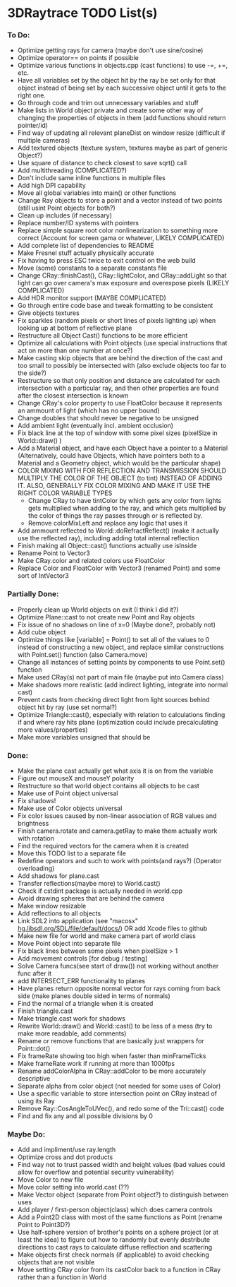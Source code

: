 # 3DRaytrace TODO List(s)

### To Do:

<!-- - classes.cpp line 182: add position to ball shadow casting(??) -->
- Optimize getting rays for camera (maybe don't use sine/cosine)
- Optimize operator== on points if possible
- Optimize various functions in objects.cpp (cast functions) to use -=, +=, etc.
- Have all variables set by the object hit by the ray be set only for that object instead of being set by each successive object until it gets to the right one.
- Go through code and trim out unnecessary variables and stuff
- Make lists in World object private and create some other way of changing the properties of objects in them (add functions should return pointer/id)
- Find way of updating all relevant planeDist on window resize (difficult if multiple cameras)
- Add textured objects (texture system, textures maybe as part of generic Object?)
- Use square of distance to check closest to save sqrt() call
- Add multithreading (COMPLICATED?)
- Don't include same inline functions in multiple files
- Add high DPI capability
- Move all global variables into main() or other functions
- Change Ray objects to store a point and a vector instead of two points (still usint Point objects for both?)
- Clean up includes (if necessary)
- Replace number/ID systems with pointers
- Replace simple square root color nonlinearization to something more correct (Account for screen gama or whatever, LIKELY COMPLICATED)
- Add complete list of dependencies to README
- Make Fresnel stuff actually physically accurate
- Fix having to press ESC twice to exit control on the web build
- Move (some) constants to a separate constants file
- Change CRay::finishCast(), CRay::lightColor, and CRay::addLight so that light can go over camera's max exposure and overexpose pixels (LIKELY COMPLICATED)
- Add HDR monitor support (MAYBE COMPLICATED)
- Go through entire code base and tweak formatting to be consistent
- Give objects textures
- Fix sparkles (random pixels or short lines of pixels lighting up) when looking up at bottom of reflective plane
- Restructure all Object Cast() functions to be more efficient
- Optimize all calculations with Point objects (use special instructions that act on more than one number at once?)
- Make casting skip objects that are behind the direction of the cast and too small to possibly be intersected with (also exclude objects too far to the side?)
- Restructure so that only position and distance are calculated for each intersection with a particular ray, and then other properties are found after the closest intersection is known
- Change CRay's color property to use FloatColor because it represents an ammount of light (which has no upper bound)
- Change doubles that should never be negative to be unsigned
- Add ambient light (eventually incl. ambient occlusion)
- Fix black line at the top of window with some pixel sizes (pixelSize in World::draw() )
- Add a Material object, and have each Object have a pointer to a Material  (Alternatively, could have Objects, which have pointers both to a Material and a Geometry object, which would be the particular shape)
- COLOR MIXING WITH FOR REFLECTION AND TRANSMISSION SHOULD MULTIPLY THE COLOR OF THE OBJECT (to tint) INSTEAD OF ADDING IT.  ALSO, GENERALLY FIX COLOR MIXING AND MAKE IT USE THE RIGHT COLOR VARIABLE TYPES
  - Change CRay to have tintColor by which gets any color from lights gets multiplied when adding to the ray, and which gets multiplied by the color of things the ray passes through or is reflected by.
  - Remove colorMixLeft and replace any logic that uses it
- Add ammount reflected to World::doRefractReflect() (make it actually use the reflected ray), including adding total internal reflection
- Finish making all Object::cast() functions actually use isInside
- Rename Point to Vector3
- Make CRay.color and related colors use FloatColor
- Replace Color and FloatColor with Vector3 (renamed Point) and some sort of IntVector3

### Partially Done:

- Properly clean up World objects on exit (I think I did it?)
- Optimize Plane::cast to not create new Point and Ray objects
- Fix issue of no shadows on line of x=0 (Maybe done?, probably not)
- Add cube object
- Optimize things like [variable] = Point() to set all of the values to 0 instead of constructing a new object, and replace similar constructions with Point.set() function  (also Camera.move)
- Change all instances of setting points by components to use Point.set() function
- Make used CRay(s) not part of main file (maybe put into Camera class)
- Make shadows more realistic (add indirect lighting, integrate into normal cast)
- Prevent casts from checking direct light from light sources behind object hit by ray (use set normal?)
- Optimize Triangle::cast(), especially with relation to calculations finding if and where ray hits plane (optimization could include precalculating more values/properties)
- Make more variables unsigned that should be

### Done:

- Make the plane cast actually get what axis it is on from the variable
- Figure out mouseX and mouseY polarity
- Restructure so that world object contains all objects to be cast
- Make use of Point object universal
- Fix shadows!
- Make use of Color objects universal
- Fix color issues caused by non-linear association of RGB values and brightness
- Finish camera.rotate and camera.getRay to make them actually work with rotation
- Find the required vectors for the camera when it is created
- Move this TODO list to a separate file
- Redefine operators and such to work with points(and rays?) (Operator overloading)
- Add shadows for plane.cast
- Transfer reflections(maybe more) to World.cast()
- Check if cstdint package is actually needed in world.cpp
- Avoid drawing spheres that are behind the camera
- Make window resizable
- Add reflections to all objects
- Link SDL2 into application (see "macosx" [hg.libsdl.org/SDL/file/default/docs/](http://hg.libsdl.org/SDL/file/default/docs/))  OR  add Xcode files to github
- Make new file for world and make camera part of world class
- Move Point object into separate file
- Fix black lines between some pixels when pixelSize > 1
- Add movement controls [for debug / testing]
- Solve Camera funcs(see start of draw()) not working without another func after it
- add INTERSECT_ERR functionality to planes
- Have planes return opposite normal vector for rays coming from back side (make planes double sided in terms of normals)
- Find the normal of a triangle when it is created
- Finish triangle.cast
- Make triangle.cast work for shadows
- Rewrite World::draw() and World::cast() to be less of a mess (try to make more readable, add comments)
- Rename or remove functions that are basically just wrappers for Point::dot()
- Fix frameRate showing too high when faster than minFrameTicks
- Make frameRate work if running at more than 1000fps
- Rename addColorAlpha in CRay::addColor to be more accurately descriptive
- Separate alpha from color object (not needed for some uses of Color)
- Use a specific variable to store intersection point on CRay instead of using its Ray
- Remove Ray::CosAngleToUVec(), and redo some of the Tri::cast() code
- Find and fix any and all possible divisions by 0

### Maybe Do:

- Add and impliment/use ray.length
- Optimize cross and dot products
- Find way not to trust passed width and height values (bad values could allow for overflow and potential security vulnerability)
- Move Color to new file
- Move color setting into world.cast (??)
- Make Vector object (separate from Point object?) to distinguish between uses
- Add player / first-person object(class) which does camera controls
- Add a Point2D class with most of the same functions as Point (rename Point to Point3D?)
- Use half-sphere version of brother's points on a sphere project (or at least the idea) to figure out how to randomly but evenly destribute directions to cast rays to calculate diffuse reflection and scattering
- Make objects first check normals (if applicable) to avoid checking objects that are not visible
- Move setting CRay color from its castColor back to a function in CRay rather than a function in World



